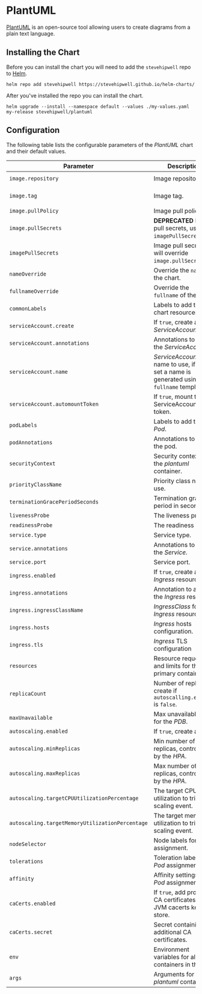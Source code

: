 # PlantUML

[PlantUML](https://plantuml.com/) is an open-source tool allowing users to create diagrams from a plain text language.

## Installing the Chart

Before you can install the chart you will need to add the `stevehipwell` repo to [Helm](https://helm.sh/).

```shell
helm repo add stevehipwell https://stevehipwell.github.io/helm-charts/
```

After you've installed the repo you can install the chart.

```shell
helm upgrade --install --namespace default --values ./my-values.yaml my-release stevehipwell/plantuml
```

## Configuration

The following table lists the configurable parameters of the _PlantUML_ chart and their default values.

| Parameter                                       | Description                                                                                 | Default                          |
| ----------------------------------------------- | ------------------------------------------------------------------------------------------- | -------------------------------- |
| `image.repository`                              | Image repository.                                                                           | `plantuml/plantuml-server`       |
| `image.tag`                                     | Image tag.                                                                                  | `jetty-v{{ .Chart.AppVersion }}` |
| `image.pullPolicy`                              | Image pull policy.                                                                          | `IfNotPresent`                   |
| `image.pullSecrets`                             | **DEPRECATED** Image pull secrets, use `imagePullSecrets`.                                  | `[]`                             |
| `imagePullSecrets`                              | Image pull secrets, will override `image.pullSecrets`.                                      | `[]`                             |
| `nameOverride`                                  | Override the `name` of the chart.                                                           | `nil`                            |
| `fullnameOverride`                              | Override the `fullname` of the chart.                                                       | `nil`                            |
| `commonLabels`                                  | Labels to add to all chart resources.                                                       | `{}`                             |
| `serviceAccount.create`                         | If `true`, create a new _ServiceAccount_.                                                   | `true`                           |
| `serviceAccount.annotations`                    | Annotations to add to the _ServiceAccount_.                                                 | `{}`                             |
| `serviceAccount.name`                           | _ServiceAccount_ name to use, if not set a name is generated using the `fullname` template. | `nil`                            |
| `serviceAccount.automountToken`                 | If `true`, mount the ServiceAccount token.                                                  | `false`                          |
| `podLabels`                                     | Labels to add to the _Pod_.                                                                 | `{}`                             |
| `podAnnotations`                                | Annotations to add to the pod.                                                              | `{}`See _values.yaml_`{}`        |
| `securityContext`                               | Security context for the _plantuml_ container.                                              | `{}`                             |
| `priorityClassName`                             | Priority class name to use.                                                                 | `""`                             |
| `terminationGracePeriodSeconds`                 | Termination grace period in seconds.                                                        |                                  |
| `livenessProbe`                                 | The liveness probe.                                                                         | See _values.yaml_                |
| `readinessProbe`                                | The readiness probe.                                                                        | See _values.yaml_                |
| `service.type`                                  | Service type.                                                                               | `ClusterIP`                      |
| `service.annotations`                           | Annotations to add to the _Service_.                                                        | `{}`                             |
| `service.port`                                  | Service port.                                                                               | `80`                             |
| `ingress.enabled`                               | If `true`, create an _Ingress_ resource.                                                    | `false`                          |
| `ingress.annotations`                           | Annotation to add to the _Ingress_ resource.                                                | `{}`                             |
| `ingress.ingressClassName`                      | _IngressClass_ for the _Ingress_ resource.                                                  | `""`                             |
| `ingress.hosts`                                 | _Ingress_ hosts configuration.                                                              | `[]`                             |
| `ingress.tls`                                   | _Ingress_ TLS configuration                                                                 | `[]`                             |
| `resources`                                     | Resource requests and limits for the primary container.                                     | `nil`                            |
| `replicaCount`                                  | Number of replicas to create if `autoscalling.enabled` is `false`.                          | `1`                              |
| `maxUnavailable`                                | Max unavailable pods for the _PDB_.                                                         | `0`                              |
| `autoscaling.enabled`                           | If `true`, create a _HPA_.                                                                  | `true`                           |
| `autoscaling.minReplicas`                       | Min number of replicas, controlled by the _HPA_.                                            | `1`                              |
| `autoscaling.maxReplicas`                       | Max number of replicas, controlled by the _HPA_.                                            | `3`                              |
| `autoscaling.targetCPUUtilizationPercentage`    | The target CPU utilization to trigger a scaling event.                                      | `80`                             |
| `autoscaling.targetMemoryUtilizationPercentage` | The target memory utilization to trigger a scaling event.                                   | `80`                             |
| `nodeSelector`                                  | Node labels for _Pod_ assignment.                                                           | `{}`                             |
| `tolerations`                                   | Toleration labels for _Pod_ assignment.                                                     | `[]`                             |
| `affinity`                                      | Affinity settings for _Pod_ assignment.                                                     | `{}`                             |
| `caCerts.enabled`                               | If `true`, add provided CA certificates to the JVM cacerts key store.                       | `false`                          |
| `caCerts.secret`                                | Secret containing the additional CA certificates.                                           | `nil`                            |
| `env`                                           | Environment variables for all containers in the _Pod_.                                      | `[]`                             |
| `args`                                          | Arguments for the _plantuml_ container.                                                     | `[]`                             |
